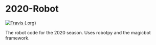 # 2020-Robot

[![Travis (.org)](https://img.shields.io/travis/FRC703/2020-Robot?label=CI%20Build&logo=Travis&style=for-the-badge)](https://travis-ci.org/FRC703/2020-Robot)

The robot code for the 2020 season. Uses robotpy and the magicbot framework.
